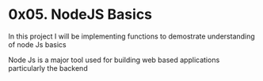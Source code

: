 # 0x05. NodeJS Basics
In this project I will be implementing functions to demostrate understanding of node Js basics

Node Js is a major tool used for building web based applications particularly the backend
